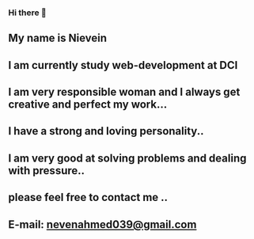 ### Hi there 👋

## My name is Nievein 
## I am currently study web-development at DCI 

## I am very responsible woman and I always get creative and perfect my work...
## I have a strong and loving personality.. 
## I am  very good at solving problems and dealing with pressure..

## please feel free to contact me .. 
## E-mail: nevenahmed039@gmail.com



